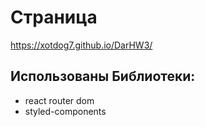 # Страница
https://xotdog7.github.io/DarHW3/

## Использованы Библиотеки:
- react router dom
- styled-components




